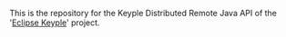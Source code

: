 This is the repository for the Keyple Distributed Remote Java API of the '[Eclipse Keyple](https://keyple.org/)' project.
